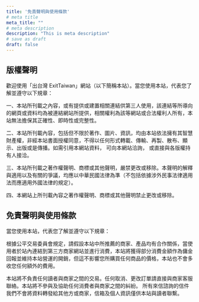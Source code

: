 ```yaml
---
title: '免責聲明與使用條款'
# meta title
meta_title: ""
# meta description
description: "This is meta description"
# save as draft
draft: false
---
```


## 版權聲明

歡迎使用「出台灣 ExitTaiwan」網站（以下簡稱本站）。當您使用本站，代表您了解並遵守以下規章：

一、本站所刊載之內容，或有提供或建置相關連結供第三人使用，該連結等所導向的網頁或資料均為被連結網站所提供，相關權利為該等網站或合法權利人所有，本站無法擔保其正確性、即時性或完整性。

二、本站所刊載內容，包括但不限於著作、圖片、資訊，均由本站依法擁有其智慧財產權，非經本站書面授權同意，不得以任何形式轉載、傳輸、再製、散布、顯示、出版或是傳播。如需引用本網站資料， 可向本網站洽詢， 或直接與各版權持有人接洽。

三、本站所刊載之著作權聲明、商標或其他聲明，嚴禁更改或移除。本聲明的解釋與適用以及有關的爭議，均應以中華民國法律為準（不包括依據涉外民事法律適用法而應適用外國法律的規定）。

四、本網站上所刊載內容之著作權聲明、商標或其他聲明禁止更改或移除。

## 免責聲明與使用條款

當您使用本站，代表您了解並遵守以下規章：

根據公平交易委員會規定，請假設本站中所推薦的商家、產品均有合作關係，當使用者於站內連結到第三方商家網站並進行消費，本站將獲得部分消費金額作為傭金回報並維持本站營運的開銷，但這不影響您所購買任何商品的價格，本站也不會多收您任何額外的費用。

本站將不負責任何讀者與商家之間的交易。任何取消、更改訂單請直接與商家客服聯絡。本站將不參與及協助任何消費者與商家之間的糾紛。 所有來信諮詢的信件我們不會將資料轉發給其他方或商家，信箱及個人資訊僅供本站與讀者聯繫。